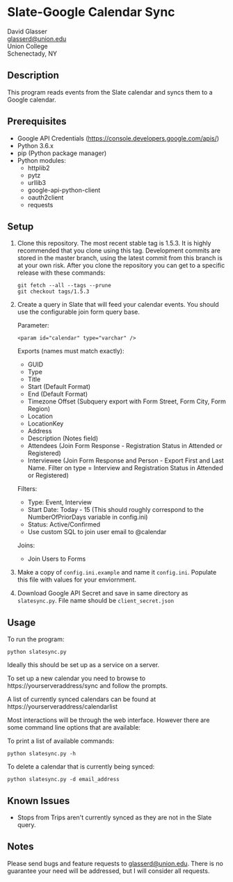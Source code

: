 # Slate-Google Calendar Sync

David Glasser  
glasserd@union.edu  
Union College  
Schenectady, NY

## Description

This program reads events from the Slate calendar and syncs them to a Google calendar.

## Prerequisites

* Google API Credentials (https://console.developers.google.com/apis/)
* Python 3.6.x
* pip (Python package manager)
* Python modules:
    * httplib2
    * pytz
    * urllib3
    * google-api-python-client
    * oauth2client
    * requests
 
## Setup

1. Clone this repository. The most recent stable tag is 1.5.3. It is highly recommended that you clone using this tag. Development commits are stored in the master branch, using the latest commit from this branch is at your own risk. After you clone the repository you can get to a specific release with these commands:
    ```
    git fetch --all --tags --prune
    git checkout tags/1.5.3
    ```
2. Create a query in Slate that will feed your calendar events. You should use the configurable join form query base.

    Parameter:
    ```
    <param id="calendar" type="varchar" />
    ```

    Exports (names must match exactly):
    - GUID
    - Type
    - Title
    - Start (Default Format)
    - End (Default Format)
    - Timezone Offset (Subquery export with Form Street, Form City, Form Region)
    - Location
    - LocationKey
    - Address
    - Description (Notes field)
    - Attendees (Join Form Response - Registration Status in Attended or Registered)
    - Interviewee (Join Form Response and Person - Export First and Last Name. Filter on type = Interview and Registration Status in Attended or Registered)

    Filters:
    - Type: Event, Interview
    - Start Date: Today - 15  (This should roughly correspond to the NumberOfPriorDays variable in config.ini)
    - Status: Active/Confirmed
    - Use custom SQL to join user email to @calendar

    Joins:
    - Join Users to Forms

3. Make a copy of `config.ini.example` and name it `config.ini`. Populate this file with values for your enviornment.
4. Download Google API Secret and save in same directory as `slatesync.py`. File name should be `client_secret.json`


## Usage

To run the program:
```
python slatesync.py
```

Ideally this should be set up as a service on a server.

To set up a new calendar you need to browse to https://yourserveraddress/sync and follow the prompts.

A list of currently synced calendars can be found at https://yourserveraddress/calendarlist


Most interactions will be through the web interface. However there are some command line options that are available:
	
To print a list of available commands:
```
python slatesync.py -h
```

To delete a calendar that is currently being synced:
```
python slatesync.py -d email_address
```

## Known Issues
- Stops from Trips aren't currently synced as they are not in the Slate query.

## Notes
		
Please send bugs and feature requests to glasserd@union.edu. There is no guarantee your need will be addressed, but I will consider all requests.
